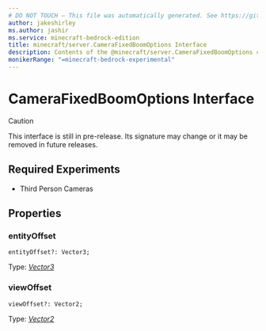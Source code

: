 ```yaml
---
# DO NOT TOUCH — This file was automatically generated. See https://github.com/mojang/minecraftapidocsgenerator to modify descriptions, examples, etc.
author: jakeshirley
ms.author: jashir
ms.service: minecraft-bedrock-edition
title: minecraft/server.CameraFixedBoomOptions Interface
description: Contents of the @minecraft/server.CameraFixedBoomOptions class.
monikerRange: "=minecraft-bedrock-experimental"
---
```

# CameraFixedBoomOptions Interface

> [!CAUTION]
> This interface is still in pre-release.  Its signature may change or it may be removed in future releases.
 
## Required Experiments
- Third Person Cameras


## Properties

### **entityOffset**
`entityOffset?: Vector3;`

Type: [*Vector3*](Vector3.md)

### **viewOffset**
`viewOffset?: Vector2;`

Type: [*Vector2*](Vector2.md)
